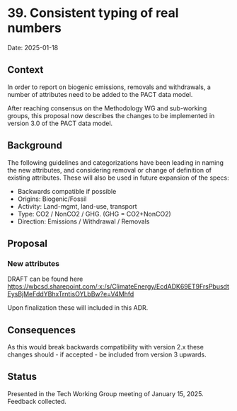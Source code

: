 # 39. Consistent typing of real numbers

Date: 2025-01-18

## Context

In order to report on biogenic emissions, removals and withdrawals, a number of attributes need to be added to the PACT data model.

After reaching consensus on the Methodology WG and sub-working groups, this proposal now describes the changes to be implemented in version 3.0 of the PACT data model. 

## Background

The following guidelines and categorizations have been leading in naming the new attributes, and considering removal or change of definition of existing attributes. These will also be used in future expansion of the specs:

 - Backwards compatible if possible
 - Origins: Biogenic/Fossil
 - Activity: Land-mgmt, land-use, transport
 - Type: CO2 / NonCO2 / GHG. (GHG = CO2+NonCO2)
 - Direction: Emissions / Withdrawal / Removals


## Proposal

### New attributes

DRAFT can be found here https://wbcsd.sharepoint.com/:x:/s/ClimateEnergy/EcdADK69ET9FrsPbusdtEysBjMeFddYBhxTrntisOYLbBw?e=V4Mhfd

Upon finalization these will included in this ADR.

## Consequences

As this would break backwards compatibility with version 2.x these changes should - if accepted - be included from version 3 upwards.

## Status

Presented in the Tech Working Group meeting of January 15, 2025. 
Feedback collected.
